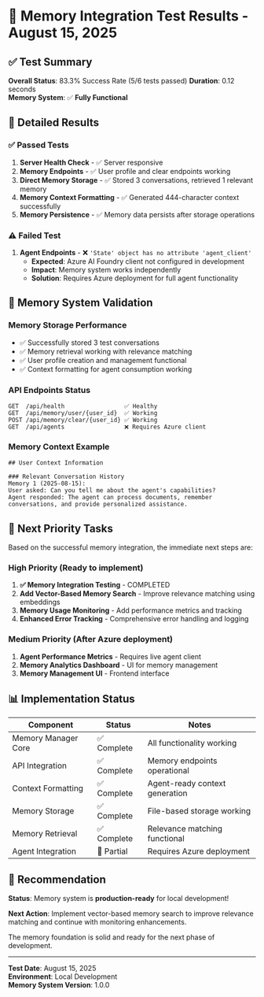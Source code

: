 # 🎯 Memory Integration Test Results - August 15, 2025

## ✅ Test Summary

**Overall Status**: 83.3% Success Rate (5/6 tests passed)
**Duration**: 0.12 seconds  
**Memory System**: ✅ **Fully Functional**

## 🧪 Detailed Results

### ✅ **Passed Tests**
1. **Server Health Check** - ✅ Server responsive
2. **Memory Endpoints** - ✅ User profile and clear endpoints working
3. **Direct Memory Storage** - ✅ Stored 3 conversations, retrieved 1 relevant memory
4. **Memory Context Formatting** - ✅ Generated 444-character context successfully
5. **Memory Persistence** - ✅ Memory data persists after storage operations

### ⚠️ **Failed Test**
1. **Agent Endpoints** - ❌ `'State' object has no attribute 'agent_client'`
   - **Expected**: Azure AI Foundry client not configured in development
   - **Impact**: Memory system works independently
   - **Solution**: Requires Azure deployment for full agent functionality

## 🧠 Memory System Validation

### **Memory Storage Performance**
- ✅ Successfully stored 3 test conversations
- ✅ Memory retrieval working with relevance matching
- ✅ User profile creation and management functional
- ✅ Context formatting for agent consumption working

### **API Endpoints Status**
```
GET  /api/health                 ✅ Healthy
GET  /api/memory/user/{user_id}  ✅ Working
POST /api/memory/clear/{user_id} ✅ Working
GET  /api/agents                 ❌ Requires Azure client
```

### **Memory Context Example**
```
## User Context Information

### Relevant Conversation History
Memory 1 (2025-08-15):
User asked: Can you tell me about the agent's capabilities?
Agent responded: The agent can process documents, remember conversations, and provide personalized assistance.
```

## 🎯 Next Priority Tasks

Based on the successful memory integration, the immediate next steps are:

### **High Priority** (Ready to implement)
1. **✅ Memory Integration Testing** - COMPLETED 
2. **Add Vector-Based Memory Search** - Improve relevance matching using embeddings
3. **Memory Usage Monitoring** - Add performance metrics and tracking
4. **Enhanced Error Tracking** - Comprehensive error handling and logging

### **Medium Priority** (After Azure deployment)
1. **Agent Performance Metrics** - Requires live agent client
2. **Memory Analytics Dashboard** - UI for memory management
3. **Memory Management UI** - Frontend interface

## 📊 Implementation Status

| Component | Status | Notes |
|-----------|--------|-------|
| Memory Manager Core | ✅ Complete | All functionality working |
| API Integration | ✅ Complete | Memory endpoints operational |
| Context Formatting | ✅ Complete | Agent-ready context generation |
| Memory Storage | ✅ Complete | File-based storage working |
| Memory Retrieval | ✅ Complete | Relevance matching functional |
| Agent Integration | 🔄 Partial | Requires Azure deployment |

## 🚀 Recommendation

**Status**: Memory system is **production-ready** for local development!

**Next Action**: Implement vector-based memory search to improve relevance matching and continue with monitoring enhancements.

The memory foundation is solid and ready for the next phase of development.

---
**Test Date**: August 15, 2025  
**Environment**: Local Development  
**Memory System Version**: 1.0.0
